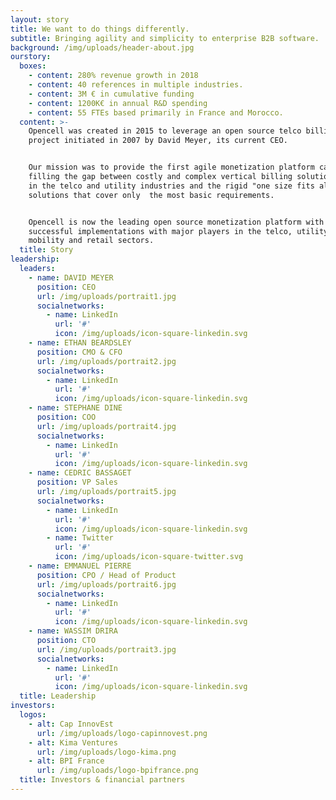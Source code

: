 ```yaml
---
layout: story
title: We want to do things differently.
subtitle: Bringing agility and simplicity to enterprise B2B software.
background: /img/uploads/header-about.jpg
ourstory:
  boxes:
    - content: 280% revenue growth in 2018
    - content: 40 references in multiple industries.
    - content: 3M € in cumulative funding
    - content: 1200K€ in annual R&D spending
    - content: 55 FTEs based primarily in France and Morocco.
  content: >-
    Opencell was created in 2015 to leverage an open source telco billing
    project initiated in 2007 by David Meyer, its current CEO.


    Our mission was to provide the first agile monetization platform capable of
    filling the gap between costly and complex vertical billing solutions used
    in the telco and utility industries and the rigid "one size fits all" SaaS
    solutions that cover only  the most basic requirements.


    Opencell is now the leading open source monetization platform with over 40
    successful implementations with major players in the telco, utility,
    mobility and retail sectors.
  title: Story
leadership:
  leaders:
    - name: DAVID MEYER
      position: CEO
      url: /img/uploads/portrait1.jpg
      socialnetworks:
        - name: LinkedIn
          url: '#'
          icon: /img/uploads/icon-square-linkedin.svg
    - name: ETHAN BEARDSLEY
      position: CMO & CFO
      url: /img/uploads/portrait2.jpg
      socialnetworks:
        - name: LinkedIn
          url: '#'
          icon: /img/uploads/icon-square-linkedin.svg
    - name: STEPHANE DINE
      position: COO
      url: /img/uploads/portrait4.jpg
      socialnetworks:
        - name: LinkedIn
          url: '#'
          icon: /img/uploads/icon-square-linkedin.svg
    - name: CEDRIC BASSAGET
      position: VP Sales
      url: /img/uploads/portrait5.jpg
      socialnetworks:
        - name: LinkedIn
          url: '#'
          icon: /img/uploads/icon-square-linkedin.svg
        - name: Twitter
          url: '#'
          icon: /img/uploads/icon-square-twitter.svg
    - name: EMMANUEL PIERRE
      position: CPO / Head of Product
      url: /img/uploads/portrait6.jpg
      socialnetworks:
        - name: LinkedIn
          url: '#'
          icon: /img/uploads/icon-square-linkedin.svg
    - name: WASSIM DRIRA
      position: CTO
      url: /img/uploads/portrait3.jpg
      socialnetworks:
        - name: LinkedIn
          url: '#'
          icon: /img/uploads/icon-square-linkedin.svg
  title: Leadership
investors:
  logos:
    - alt: Cap InnovEst
      url: /img/uploads/logo-capinnovest.png
    - alt: Kima Ventures
      url: /img/uploads/logo-kima.png
    - alt: BPI France
      url: /img/uploads/logo-bpifrance.png
  title: Investors & financial partners
---
```

